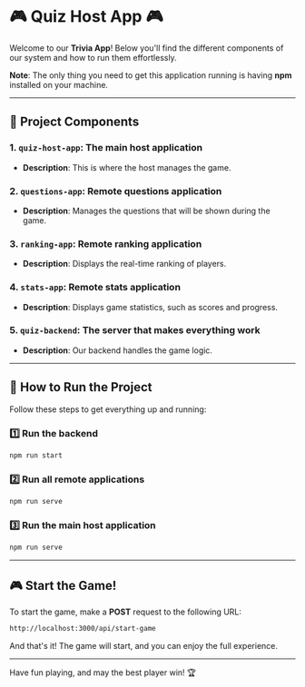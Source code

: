 
# 🎮 **Quiz Host App** 🎮

Welcome to our **Trivia App**! Below you'll find the different components of our system and how to run them effortlessly.

**Note**: The only thing you need to get this application running is having **npm** installed on your machine.

---

## 🧩 **Project Components**

### 1. **`quiz-host-app`**: The main host application
   - **Description**: This is where the host manages the game.

### 2. **`questions-app`**: Remote questions application
   - **Description**: Manages the questions that will be shown during the game.

### 3. **`ranking-app`**: Remote ranking application
   - **Description**: Displays the real-time ranking of players.

### 4. **`stats-app`**: Remote stats application
   - **Description**: Displays game statistics, such as scores and progress.

### 5. **`quiz-backend`**: The server that makes everything work
   - **Description**: Our backend handles the game logic.

---

## 🚀 **How to Run the Project**

Follow these steps to get everything up and running:

### 1️⃣ **Run the backend**
```bash
npm run start
```

### 2️⃣ **Run all remote applications**
```bash
npm run serve
```

### 3️⃣ **Run the main host application**
```bash
npm run serve
```

---

## 🎮 **Start the Game!**

To start the game, make a **POST** request to the following URL:

```bash
http://localhost:3000/api/start-game
```

And that's it! The game will start, and you can enjoy the full experience.

---

Have fun playing, and may the best player win! 🏆
